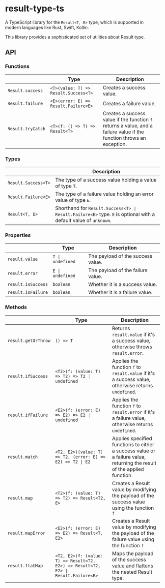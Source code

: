 # result-type-ts
A TypeScript library for the `Result<T, E>` type, which is supported in modern languages like Rust, Swift, Kotlin.  

This library provides a sophisticated set of utilities about Result type.  

## API

### Functions

|                   | Type                                 | Description                                                                                                           |
|-------------------|--------------------------------------|-----------------------------------------------------------------------------------------------------------------------|
| `Result.success`  | `<T>(value: T) => Result.Success<T>` | Creates a success value.                                                                                              |
| `Result.failure`  | `<E>(error: E) => Result.Failure<E>` | Creates a failure value.                                                                                              |
| `Result.tryCatch` | `<T>(f: () => T) => Result<T>`       | Creates a success value if the function `f` returns a value, and a failure value if the function throws an exception. |

### Types

|                     | Description                                                                                                     |
|---------------------|-----------------------------------------------------------------------------------------------------------------|
| `Result.Success<T>` | The type of a success value holding a value of type `T`.                                                        |
| `Result.Failure<E>` | The type of a failure value holding an error value of type `E`.                                                 |
| `Result<T, E>`      | Shorthand for `Result.Success<T> \| Result.Failure<E>` type. `E` is optional with a default value of `unknown`. |

### Properties

|                    | Type             | Description                       |
|--------------------|------------------|-----------------------------------|
| `result.value`     | `T \| undefined` | The payload of the success value. |
| `result.error`     | `E \| undefined` | The payload of the failure value. |
| `result.isSuccess` | `boolean`        | Whether it is a success value.    |
| `result.isFailure` | `boolean`        | Whether it is a failure value.    |

### Methods

|                     | Type                                                                               | Description                                                                                                             |
|---------------------|------------------------------------------------------------------------------------|-------------------------------------------------------------------------------------------------------------------------|
| `result.getOrThrow` | `() => T`                                                                          | Returns `result.value` if it's a success value, otherwise throws `result.error`.                                        |
| `result.ifSuccess`  | `<T2>(f: (value: T) => T2) => T2 \| undefined`                                     | Applies the function `f` to `result.value` if it's a success value, otherwise returns `undefined`.                      |
| `result.ifFailure`  | `<E2>(f: (error: E) => E2) => E2 \| undefined`                                     | Applies the function `f` to `result.error` if it's a failure value, otherwise returns `undefined`.                      |
| `result.match`      | `<T2, E2>((value: T) => T2, (error: E) => E2) => T2 \| E2`                         | Applies specified functions to either a success value or a failure value, returning the result of the applied function. |
| `result.map`        | `<T2>(f: (value: T) => T2) => Result<T2, E>`                                       | Creates a Result value by modifying the payload of the success value using the function `f`                             |
| `result.mapError`   | `<E2>(f: (error: E) => E2) => Result<T, E2>`                                       | Creates a Result value by modifying the payload of the failure value using the function `f`                             |
| `result.flatMap`    | `<T2, E2>(f: (value: T) => Result<T2, E2>) => Result<T2, E2> \| Result.Failure<E>` | Maps the payload of the success value and flattens the nested Result type.                                              |
